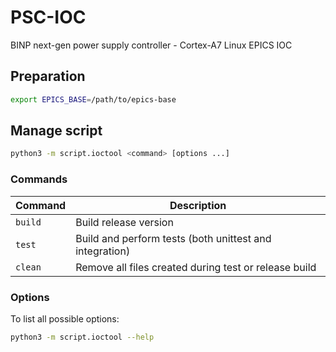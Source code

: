 # PSC-IOC

BINP next-gen power supply controller - Cortex-A7 Linux EPICS IOC

## Preparation

```bash
export EPICS_BASE=/path/to/epics-base
```

## Manage script

```bash
python3 -m script.ioctool <command> [options ...]
```

### Commands

| Command | Description |
|---------|-------------|
| `build` | Build release version                                   |
| `test`  | Build and perform tests (both unittest and integration) |
| `clean` | Remove all files created during test or release build   |

### Options

To list all possible options:

```bash
python3 -m script.ioctool --help
```
